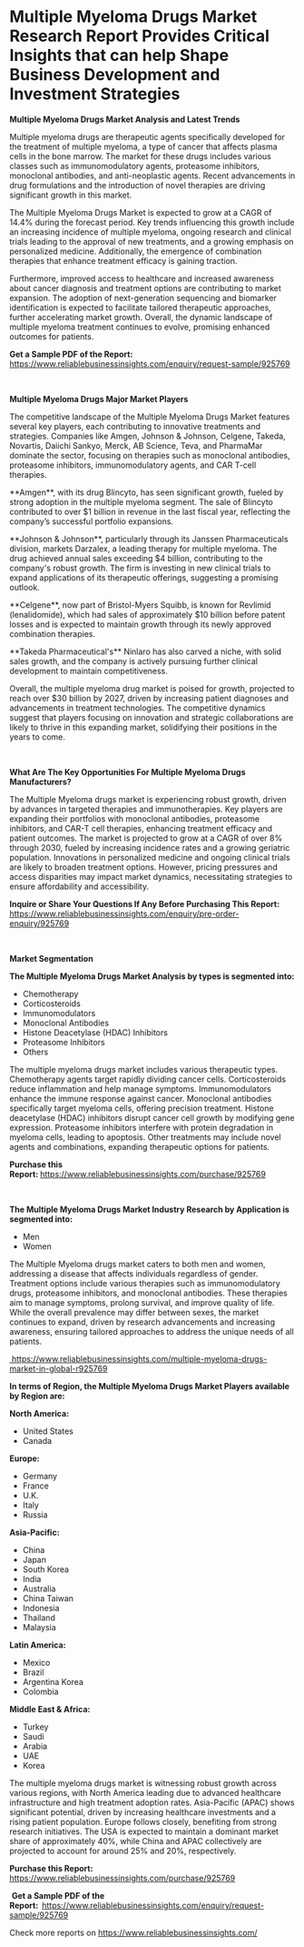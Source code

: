 <p><h1>Multiple Myeloma Drugs Market Research Report Provides Critical Insights that can help Shape Business Development and Investment Strategies</h1></p><p><strong>Multiple Myeloma Drugs Market Analysis and Latest Trends</strong></p>
<p><p>Multiple myeloma drugs are therapeutic agents specifically developed for the treatment of multiple myeloma, a type of cancer that affects plasma cells in the bone marrow. The market for these drugs includes various classes such as immunomodulatory agents, proteasome inhibitors, monoclonal antibodies, and anti-neoplastic agents. Recent advancements in drug formulations and the introduction of novel therapies are driving significant growth in this market. </p><p>The Multiple Myeloma Drugs Market is expected to grow at a CAGR of 14.4% during the forecast period. Key trends influencing this growth include an increasing incidence of multiple myeloma, ongoing research and clinical trials leading to the approval of new treatments, and a growing emphasis on personalized medicine. Additionally, the emergence of combination therapies that enhance treatment efficacy is gaining traction. </p><p>Furthermore, improved access to healthcare and increased awareness about cancer diagnosis and treatment options are contributing to market expansion. The adoption of next-generation sequencing and biomarker identification is expected to facilitate tailored therapeutic approaches, further accelerating market growth. Overall, the dynamic landscape of multiple myeloma treatment continues to evolve, promising enhanced outcomes for patients.</p></p>
<p><strong>Get a Sample PDF of the Report:&nbsp;</strong> <a href="https://www.reliablebusinessinsights.com/enquiry/request-sample/925769?utm_campaign=2290&utm_medium=2&utm_source=Github&utm_content=ia&utm_term=08032025&utm_id=multiple-myeloma-drugs">https://www.reliablebusinessinsights.com/enquiry/request-sample/925769</a></p>
<p>&nbsp;</p>
<p><strong>Multiple Myeloma Drugs Major Market Players</strong></p>
<p><p>The competitive landscape of the Multiple Myeloma Drugs Market features several key players, each contributing to innovative treatments and strategies. Companies like Amgen, Johnson & Johnson, Celgene, Takeda, Novartis, Daiichi Sankyo, Merck, AB Science, Teva, and PharmaMar dominate the sector, focusing on therapies such as monoclonal antibodies, proteasome inhibitors, immunomodulatory agents, and CAR T-cell therapies.</p><p>**Amgen**, with its drug Blincyto, has seen significant growth, fueled by strong adoption in the multiple myeloma segment. The sale of Blincyto contributed to over $1 billion in revenue in the last fiscal year, reflecting the company’s successful portfolio expansions.</p><p>**Johnson & Johnson**, particularly through its Janssen Pharmaceuticals division, markets Darzalex, a leading therapy for multiple myeloma. The drug achieved annual sales exceeding $4 billion, contributing to the company's robust growth. The firm is investing in new clinical trials to expand applications of its therapeutic offerings, suggesting a promising outlook.</p><p>**Celgene**, now part of Bristol-Myers Squibb, is known for Revlimid (lenalidomide), which had sales of approximately $10 billion before patent losses and is expected to maintain growth through its newly approved combination therapies. </p><p>**Takeda Pharmaceutical's** Ninlaro has also carved a niche, with solid sales growth, and the company is actively pursuing further clinical development to maintain competitiveness.</p><p>Overall, the multiple myeloma drug market is poised for growth, projected to reach over $30 billion by 2027, driven by increasing patient diagnoses and advancements in treatment technologies. The competitive dynamics suggest that players focusing on innovation and strategic collaborations are likely to thrive in this expanding market, solidifying their positions in the years to come.</p></p>
<p>&nbsp;</p>
<p><strong>What Are The Key Opportunities For Multiple Myeloma Drugs Manufacturers?</strong></p>
<p><p>The Multiple Myeloma drugs market is experiencing robust growth, driven by advances in targeted therapies and immunotherapies. Key players are expanding their portfolios with monoclonal antibodies, proteasome inhibitors, and CAR-T cell therapies, enhancing treatment efficacy and patient outcomes. The market is projected to grow at a CAGR of over 8% through 2030, fueled by increasing incidence rates and a growing geriatric population. Innovations in personalized medicine and ongoing clinical trials are likely to broaden treatment options. However, pricing pressures and access disparities may impact market dynamics, necessitating strategies to ensure affordability and accessibility.</p></p>
<p><strong>Inquire or Share Your Questions If Any Before Purchasing This Report:</strong> <a href="https://www.reliablebusinessinsights.com/enquiry/pre-order-enquiry/925769?utm_campaign=2290&utm_medium=2&utm_source=Github&utm_content=ia&utm_term=08032025&utm_id=multiple-myeloma-drugs">https://www.reliablebusinessinsights.com/enquiry/pre-order-enquiry/925769</a></p>
<p>&nbsp;</p>
<p><strong>Market Segmentation</strong></p>
<p><strong>The Multiple Myeloma Drugs Market Analysis by types is segmented into:</strong></p>
<p><ul><li>Chemotherapy</li><li>Corticosteroids</li><li>Immunomodulators</li><li>Monoclonal Antibodies</li><li>Histone Deacetylase (HDAC) Inhibitors</li><li>Proteasome Inhibitors</li><li>Others</li></ul></p>
<p><p>The multiple myeloma drugs market includes various therapeutic types. Chemotherapy agents target rapidly dividing cancer cells. Corticosteroids reduce inflammation and help manage symptoms. Immunomodulators enhance the immune response against cancer. Monoclonal antibodies specifically target myeloma cells, offering precision treatment. Histone deacetylase (HDAC) inhibitors disrupt cancer cell growth by modifying gene expression. Proteasome inhibitors interfere with protein degradation in myeloma cells, leading to apoptosis. Other treatments may include novel agents and combinations, expanding therapeutic options for patients.</p></p>
<p><strong>Purchase this Report:&nbsp;</strong><a href="https://www.reliablebusinessinsights.com/purchase/925769?utm_campaign=2290&utm_medium=2&utm_source=Github&utm_content=ia&utm_term=08032025&utm_id=multiple-myeloma-drugs">https://www.reliablebusinessinsights.com/purchase/925769</a></p>
<p>&nbsp;</p>
<p><strong>The Multiple Myeloma Drugs Market Industry Research by Application is segmented into:</strong></p>
<p><ul><li>Men</li><li>Women</li></ul></p>
<p><p>The Multiple Myeloma drugs market caters to both men and women, addressing a disease that affects individuals regardless of gender. Treatment options include various therapies such as immunomodulatory drugs, proteasome inhibitors, and monoclonal antibodies. These therapies aim to manage symptoms, prolong survival, and improve quality of life. While the overall prevalence may differ between sexes, the market continues to expand, driven by research advancements and increasing awareness, ensuring tailored approaches to address the unique needs of all patients.</p></p>
<p><a href="https://www.reliablebusinessinsights.com/multiple-myeloma-drugs-market-in-global-r925769?utm_campaign=2290&utm_medium=2&utm_source=Github&utm_content=ia&utm_term=08032025&utm_id=multiple-myeloma-drugs">&nbsp;https://www.reliablebusinessinsights.com/multiple-myeloma-drugs-market-in-global-r925769</a></p>
<p><strong>In terms of Region, the Multiple Myeloma Drugs Market Players available by Region are:</strong></p>
<p>
    <p> <strong> North America: </strong>
        <ul>
            <li>United States</li>
            <li>Canada</li>
        </ul>
        </p> 
    <p> <strong> Europe: </strong>
        <ul>
            <li>Germany</li>
            <li>France</li>
            <li>U.K.</li>
            <li>Italy</li>
            <li>Russia</li>
        </ul>
        </p> 
    <p> <strong> Asia-Pacific: </strong>
        <ul>
            <li>China</li>
            <li>Japan</li>
            <li>South Korea</li>
            <li>India</li>
            <li>Australia</li>
            <li>China Taiwan</li>
            <li>Indonesia</li>
            <li>Thailand</li>
            <li>Malaysia</li>
        </ul>
        </p> 
    <p> <strong> Latin America: </strong>
        <ul>
            <li>Mexico</li>
            <li>Brazil</li>
            <li>Argentina Korea</li>
            <li>Colombia</li>
        </ul>
        </p> 
    <p> <strong> Middle East & Africa: </strong>
        <ul>
            <li>Turkey</li>
            <li>Saudi</li>
            <li>Arabia</li>
            <li>UAE</li>
            <li>Korea</li>
        </ul>
    </p>
    </p>
<p><p>The multiple myeloma drugs market is witnessing robust growth across various regions, with North America leading due to advanced healthcare infrastructure and high treatment adoption rates. Asia-Pacific (APAC) shows significant potential, driven by increasing healthcare investments and a rising patient population. Europe follows closely, benefiting from strong research initiatives. The USA is expected to maintain a dominant market share of approximately 40%, while China and APAC collectively are projected to account for around 25% and 20%, respectively.</p></p>
<p><strong>Purchase this Report: </strong><a href="https://www.reliablebusinessinsights.com/purchase/925769?utm_campaign=2290&utm_medium=2&utm_source=Github&utm_content=ia&utm_term=08032025&utm_id=multiple-myeloma-drugs">https://www.reliablebusinessinsights.com/purchase/925769</a></p>
<p>&nbsp;<strong>Get a Sample PDF of the Report:&nbsp;&nbsp;</strong><a href="https://www.reliablebusinessinsights.com/enquiry/request-sample/925769?utm_campaign=2290&utm_medium=2&utm_source=Github&utm_content=ia&utm_term=08032025&utm_id=multiple-myeloma-drugs">https://www.reliablebusinessinsights.com/enquiry/request-sample/925769</a></p>
<p><strong></strong></p>
<p>Check more reports on <a href="https://www.reliablebusinessinsights.com/?utm_campaign=2290&utm_medium=2&utm_source=Github&utm_content=ia&utm_term=08032025&utm_id=multiple-myeloma-drugs">https://www.reliablebusinessinsights.com/</a></p>
